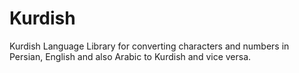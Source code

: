 # Kurdish
Kurdish Language Library for converting characters and numbers in Persian, English and also Arabic to Kurdish and vice versa.
